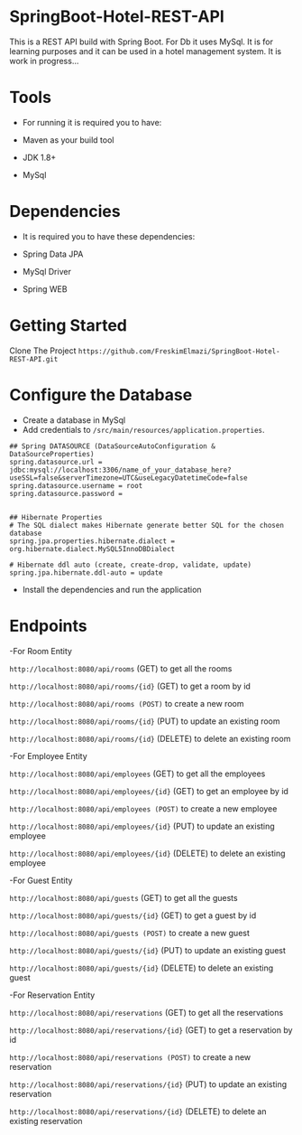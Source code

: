 # SpringBoot-Hotel-REST-API
This is a REST API build with Spring Boot. For Db it uses MySql. It is for learning purposes and it can be used in a hotel management system.
It is work in progress...

# Tools
- For running it is required you to have:

- Maven as your build tool

- JDK 1.8+

- MySql


# Dependencies

- It is required you to have these dependencies:

- Spring Data JPA

- MySql Driver

- Spring WEB

# Getting Started

Clone The Project `https://github.com/FreskimElmazi/SpringBoot-Hotel-REST-API.git`

# Configure the Database

- Create a database in MySql
- Add credentials to `/src/main/resources/application.properties`.

```
## Spring DATASOURCE (DataSourceAutoConfiguration & DataSourceProperties)
spring.datasource.url = jdbc:mysql://localhost:3306/name_of_your_database_here?useSSL=false&serverTimezone=UTC&useLegacyDatetimeCode=false
spring.datasource.username = root
spring.datasource.password =


## Hibernate Properties
# The SQL dialect makes Hibernate generate better SQL for the chosen database
spring.jpa.properties.hibernate.dialect = org.hibernate.dialect.MySQL5InnoDBDialect

# Hibernate ddl auto (create, create-drop, validate, update)
spring.jpa.hibernate.ddl-auto = update
```

- Install the dependencies and run the application

# Endpoints

-For Room Entity

`http://localhost:8080/api/rooms` (GET) to get all the rooms

`http://localhost:8080/api/rooms/{id}` (GET) to get a room by id

`http://localhost:8080/api/rooms (POST)` to create a new room

`http://localhost:8080/api/rooms/{id}` (PUT) to update an existing room

`http://localhost:8080/api/rooms/{id}` (DELETE) to delete an existing room


-For Employee Entity

`http://localhost:8080/api/employees` (GET) to get all the employees

`http://localhost:8080/api/employees/{id}` (GET) to get an employee by id

`http://localhost:8080/api/employees (POST)` to create a new employee

`http://localhost:8080/api/employees/{id}` (PUT) to update an existing employee

`http://localhost:8080/api/employees/{id}` (DELETE) to delete an existing employee


-For Guest Entity

`http://localhost:8080/api/guests` (GET) to get all the guests

`http://localhost:8080/api/guests/{id}` (GET) to get a guest by id

`http://localhost:8080/api/guests (POST)` to create a new guest

`http://localhost:8080/api/guests/{id}` (PUT) to update an existing guest

`http://localhost:8080/api/guests/{id}` (DELETE) to delete an existing guest


-For Reservation Entity

`http://localhost:8080/api/reservations` (GET) to get all the reservations

`http://localhost:8080/api/reservations/{id}` (GET) to get a reservation by id

`http://localhost:8080/api/reservations (POST)` to create a new reservation

`http://localhost:8080/api/reservations/{id}` (PUT) to update an existing reservation

`http://localhost:8080/api/reservations/{id}` (DELETE) to delete an existing reservation

